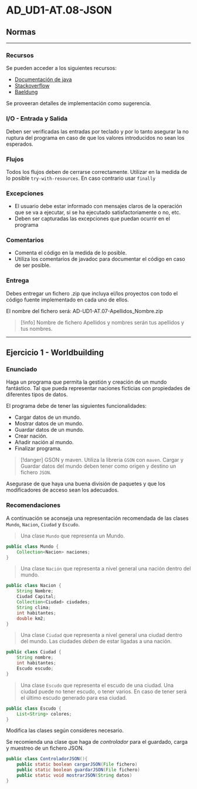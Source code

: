 # AD_UD1-AT.08-JSON

## Normas

---

### Recursos

Se pueden  acceder a los siguientes recursos:

- [Documentación de java](https://docs.oracle.com/javase/8/docs/technotes/tools/windows/javadoc.html)
- [Stackoverflow](https://stackoverflow.com/questions)
- [Baeldung](https://www.baeldung.com/)

Se proveeran detalles de implementación como sugerencia.

### I/O - Entrada y Salida

Deben ser verificadas las entradas por teclado y por lo tanto asegurar la no ruptura del programa en caso de que los valores introducidos no sean los esperados.

### Flujos

Todos los flujos deben de cerrarse correctamente. Utilizar en la medida de lo posible `try-with-resources`. En caso contrario usar `finally`

### Excepciones

- El usuario debe estar informado con mensajes claros de la operación que se va a
ejecutar, si se ha ejecutado satisfactoriamente o no, etc.
- Deben ser capturadas las excepciones que puedan ocurrir en el programa

### Comentarios

- Comenta el código en la medida de lo posible.
- Utiliza los comentarios de javadoc para documentar el código en caso de ser posible.

### Entrega

Debes entregar un fichero .zip que incluya el/los proyectos con todo el código fuente implementado en cada uno de ellos.

El nombre del fichero será: AD-UD1-AT.07-Apellidos_Nombre.zip

>[!info] Nombre de fichero
> Apellidos y nombres serán tus apellidos y tus nombres.

---

## Ejercicio 1 - Worldbuilding

### Enunciado

Haga un programa que permita la gestión y creación de un mundo fantástico. Tal que pueda representar naciones ficticias con propiedades de diferentes tipos de datos.

El programa debe de tener las siguientes funcionalidades:

- Cargar datos de un mundo.
- Mostrar datos de un mundo.
- Guardar datos de un mundo.
- Crear nación.
- Añadir nación al mundo.
- Finalizar programa.

>[!danger] GSON y maven.
Utiliza la libreria `GSON` con `maven`. Cargar y Guardar datos del mundo deben tener como origen y destino un fichero `JSON`.

Asegurase de que haya una buena división de paquetes y que los modificadores de acceso sean los adecuados.

### Recomendaciones

A continuación se aconseja una representación recomendada de las clases `Mundo`, `Nacion`, `Ciudad` y `Escudo`.

> Una clase `Mundo` que representa un Mundo.

```java
public class Mundo {
    Collection<Nacion> naciones;
}
```

> Una clase `Nación` que representa a nivel general una nación dentro del mundo.
>
```java
public class Nacion {
    String Nombre;
    Ciudad Capital;
    Collection<Ciudad> ciudades;
    String clima;
    int habitantes;
    double km2;
}
```

> Una clase `Ciudad` que representa a nivel general una ciudad dentro del mundo. Las ciudades *deben* de estar ligadas a una nación.

```java
public class Ciudad {
    String nombre;
    int habitantes;
    Escudo escudo;
}
```

> Una clase `Escudo` que representa el escudo de una ciudad. Una ciudad puede no tener escudo, o tener varios. En caso de tener será el último escudo generado para esa ciudad.

```java
public class Escudo {
    List<String> colores;
}
```

Modifica las clases según consideres necesario.

Se recomienda una clase que haga de *controlador* para el guardado, carga y muestreo de un fichero JSON. 

```java
public class ControladorJSON(){
    public static boolean cargarJSON(File fichero)
    public static boolean guardarJSON(File fichero)
    public static void mostrarJSON(String datos) 
}
```

